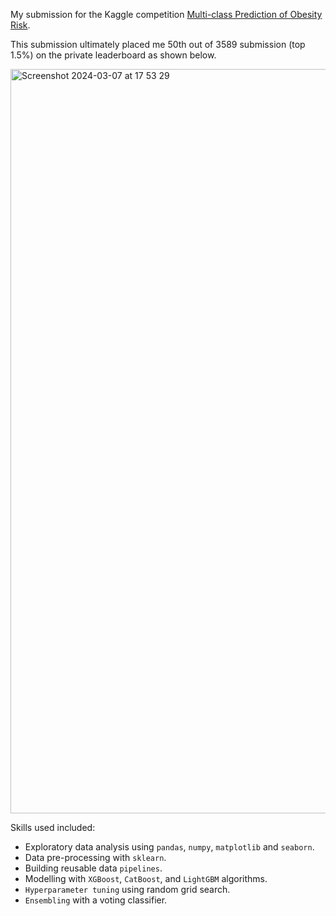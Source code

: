 My submission for the Kaggle competition [Multi-class Prediction of Obesity Risk](https://www.kaggle.com/competitions/playground-series-s4e2).

This submission ultimately placed me 50th out of 3589 submission (top 1.5%) on the private leaderboard as shown below.

<img width="1191" alt="Screenshot 2024-03-07 at 17 53 29" src="https://github.com/jhicks2306/obesity-risk/assets/45722942/56e78064-4de1-44e4-8283-15dd37fd96e0">



Skills used included:
- Exploratory data analysis using `pandas`, `numpy`, `matplotlib` and `seaborn`.
- Data pre-processing with `sklearn`.
- Building reusable data `pipelines`.
- Modelling with `XGBoost`, `CatBoost`, and `LightGBM` algorithms.
- `Hyperparameter tuning` using random grid search.
- `Ensembling` with a voting classifier.
